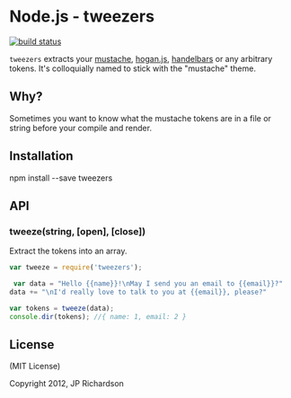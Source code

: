 Node.js - tweezers
==========================

[![build status](https://secure.travis-ci.org/jprichardson/node-tweezers.png)](http://travis-ci.org/jprichardson/node-tweezers.js)

`tweezers` extracts your [mustache][1], [hogan.js][2], [handelbars][3] or any arbitrary tokens. It's colloquially named to stick with the "mustache" theme.



Why?
----

Sometimes you want to know what the mustache tokens are in a file or string before your compile and render.



Installation
------------

   npm install --save tweezers



API
---

### tweeze(string, [open], [close])

Extract the tokens into an array.

```javascript
var tweeze = require('tweezers');

 var data = "Hello {{name}}!\nMay I send you an email to {{email}}?"
data += "\nI'd really love to talk to you at {{email}}, please?"

var tokens = tweeze(data);
console.dir(tokens); //{ name: 1, email: 2 }

```


License
-------

(MIT License)

Copyright 2012, JP Richardson





[1]: https://github.com/janl/mustache.js/
[2]: http://twitter.github.com/hogan.js/
[3]: http://handlebarsjs.com/